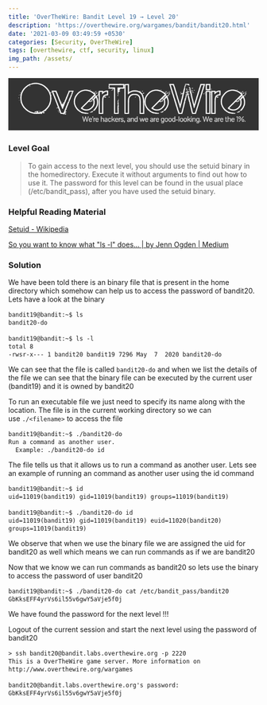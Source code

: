 ```yaml
---
title: 'OverTheWire: Bandit Level 19 → Level 20'
description: 'https://overthewire.org/wargames/bandit/bandit20.html'
date: '2021-03-09 03:49:59 +0530'
categories: [Security, OverTheWire]
tags: [overthewire, ctf, security, linux]
img_path: /assets/
---
```


![OverTheWire Banner](images/overthewire-banner.png)

### Level Goal

> To gain access to the next level, you should use the setuid binary in the homedirectory. Execute it without arguments to find out how to use it. The password for this level can be found in the usual place (/etc/bandit_pass), after you have used the setuid binary.

### Helpful Reading Material

[Setuid - Wikipedia](https://en.wikipedia.org/wiki/Setuid)

[So you want to know what "ls -l" does… \| by Jenn Ogden \| Medium](https://medium.com/@jennogden95/so-you-want-to-know-what-ls-c-does-864bd4708be8)

### Solution

We have been told there is an binary file that is present in the home directory which somehow can help us to access the password of bandit20. Lets have a look at the binary

```
bandit19@bandit:~$ ls  
bandit20-do

bandit19@bandit:~$ ls -l  
total 8  
-rwsr-x--- 1 bandit20 bandit19 7296 May  7  2020 bandit20-do
```

We can see that the file is called `bandit20-do` and when we list the details of the file we can see that the binary file can be executed by the current user (bandit19) and it is owned by bandit20

To run an executable file we just need to specify its name along with the location. The file is in the current working directory so we can use `./<filename>` to access the file

```
bandit19@bandit:~$ ./bandit20-do  
Run a command as another user.  
  Example: ./bandit20-do id
```

The file tells us that it allows us to run a command as another user. Lets see an example of running an command as another user using the id command

```
bandit19@bandit:~$ id  
uid=11019(bandit19) gid=11019(bandit19) groups=11019(bandit19)

bandit19@bandit:~$ ./bandit20-do id  
uid=11019(bandit19) gid=11019(bandit19) euid=11020(bandit20) groups=11019(bandit19)
```

We observe that when we use the binary file we are assigned the uid for bandit20 as well which means we can run commands as if we are bandit20

Now that we know we can run commands as bandit20 so lets use the binary to access the password of user bandit20

```
bandit19@bandit:~$ ./bandit20-do cat /etc/bandit_pass/bandit20  
GbKksEFF4yrVs6il55v6gwY5aVje5f0j
```

We have found the password for the next level !!!

Logout of the current session and start the next level using the password of bandit20

```
> ssh bandit20@bandit.labs.overthewire.org -p 2220
This is a OverTheWire game server. More information on http://www.overthewire.org/wargames

bandit20@bandit.labs.overthewire.org's password: GbKksEFF4yrVs6il55v6gwY5aVje5f0j
```